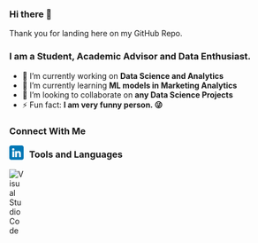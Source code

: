 ### Hi there 👋

Thank you for landing here on my GitHub Repo. 

### I am a Student, Academic Advisor and Data Enthusiast.

- 🔭 I’m currently working on **Data Science and Analytics**
- 🌱 I’m currently learning **ML models in Marketing Analytics** 
- 👯 I’m looking to collaborate on **any Data Science Projects**
- ⚡ Fun fact: **I am very funny person. :stuck_out_tongue_winking_eye:**

### Connect With Me
<img align="left" alt="Visual Studio Code" width="26px" src="linkedin.png" style="padding-right:10px;" />

### Tools and Languages
<img align="left" alt="Visual Studio Code" width="26px" src="https://cdn.jsdelivr.net/gh/devicons/devicon/icons/vscode/vscode-original.svg" style="padding-right:10px;" />
